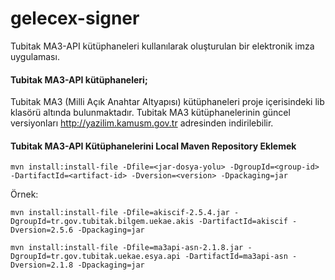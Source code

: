 # gelecex-signer
Tubitak MA3-API kütüphaneleri kullanılarak oluşturulan bir elektronik imza uygulaması.

#### Tubitak MA3-API kütüphaneleri;
Tubitak MA3 (Milli Açık Anahtar Altyapısı) kütüphaneleri proje içerisindeki lib klasörü altında bulunmaktadır. 
Tubitak MA3 kütüphanelerinin güncel versiyonları http://yazilim.kamusm.gov.tr adresinden indirilebilir.

#### Tubitak MA3-API Kütüphanelerini Local Maven Repository Eklemek

`mvn install:install-file -Dfile=<jar-dosya-yolu> -DgroupId=<group-id> -DartifactId=<artifact-id> -Dversion=<version> -Dpackaging=jar`

Örnek: 

`mvn install:install-file -Dfile=akiscif-2.5.4.jar -DgroupId=tr.gov.tubitak.bilgem.uekae.akis -DartifactId=akiscif -Dversion=2.5.6 -Dpackaging=jar`

`mvn install:install-file -Dfile=ma3api-asn-2.1.8.jar -DgroupId=tr.gov.tubitak.uekae.esya.api -DartifactId=ma3api-asn -Dversion=2.1.8 -Dpackaging=jar`
